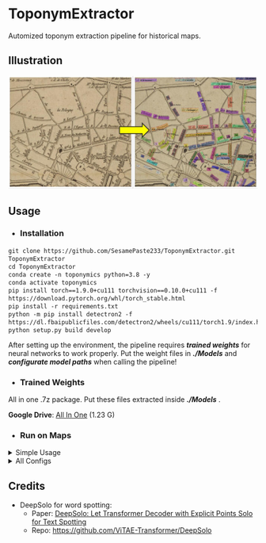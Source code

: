 # ToponymExtractor
 Automized toponym extraction pipeline for historical maps. 

## Illustration
![toponym_extractor](/Imgs/toponym_extractor.jpg "illustration")

## Usage
- ### Installation

```
git clone https://github.com/SesamePaste233/ToponymExtractor.git ToponymExtractor
cd ToponymExtractor
conda create -n toponymics python=3.8 -y
conda activate toponymics
pip install torch==1.9.0+cu111 torchvision==0.10.0+cu111 -f https://download.pytorch.org/whl/torch_stable.html
pip install -r requirements.txt
python -m pip install detectron2 -f https://dl.fbaipublicfiles.com/detectron2/wheels/cu111/torch1.9/index.html
python setup.py build develop
```
After setting up the environment, the pipeline requires ***trained weights*** for neural networks to work properly. Put the weight files in ***./Models*** and ***configurate model paths*** when calling the pipeline!

- ### Trained Weights

All in one .7z package. Put these files extracted inside ***./Models*** .

**Google Drive**: [All In One](https://drive.google.com/file/d/153le_wEwPnzm8G566AWmDaC5aSmjabQR/view?usp=sharing) (1.23 G)

- ### Run on Maps
 <details>
 <summary>Simple Usage</summary>
 
 ```python
 from pipeline import ToponymExtractor
 
 cfg = {
     'img_path': 'path/to/map.jpg',

     # Model paths (default paths)
     'deepsolo_config_path': 'Models/config_96voc.yaml',
     'deepsolo_model_path': 'Models/finetune_v2/model.pth',
     
     'grouper_model_path': 'Models/grouper_model_v1_epoch2.pth',
 }
 
 extractor = ToponymExtractor(cfg)
 
 toponyms = extractor.run()
 ```
 
 </details>

 <details>
  
 <summary>All Configs</summary>
 
 ```python
 default_config = {
     # INPUT
     'img_path': None, # Overwrite this
 
     'task_name': None, # Overwrite this if needed
 
     'output_dir': 'Results/', # Overwrite this if needed
 
     # Save intermediate results
     'save_stacked_detection': True,
     'save_flattened_detection': True,
     'save_grouper_graph': True,
     'save_toponym_detection': True,
 
     'save_visualization_images': True,
 
     # Model paths
     'deepsolo_config_path': 'Models/config_96voc.yaml',
     'deepsolo_model_path': 'Models/finetune_v2/model.pth',
     
     'grouper_model_path': 'Models/grouper_model_v1_epoch2.pth',
 
     # Optional
     'generate_style_embeddings': False,
     'use_style_embeddings_in_grouping': False,
     'deepfont_encoder_path': 'Models/DeepFontEncoder_full.pth',
 }
 ```
 
 </details>
 
## Credits
 - DeepSolo for word spotting:
   - Paper: [DeepSolo: Let Transformer Decoder with Explicit Points Solo for Text Spotting](https://arxiv.org/abs/2211.10772)
   - Repo: https://github.com/ViTAE-Transformer/DeepSolo
   
